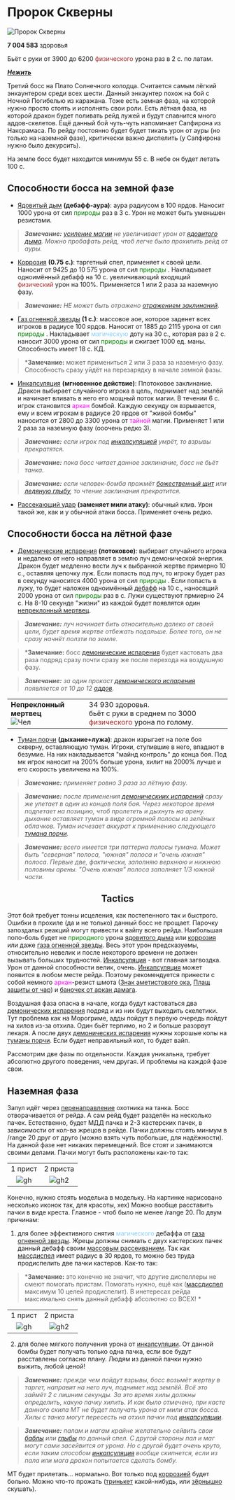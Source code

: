 # Пророк Скверны #

![Пророк Скверны](/img/пророк-скверны3.jpg)

**7 004 583** здоровья

Бьёт с руки от 3900 до 6200 <span style = "color:brown"> физического </span> урона раз в 2 с. по латам.

<em><u><b>Нежить</b></u></em>

Третий босс на Плато Солнечного колодца. Считается самым лёгкий энкаунтером среди всех шести. Данный энкаунтер похож на бой с Ночной Погибелью из каражана. Тоже есть земная фаза, на которой нужно просто стоять и исполнять свои роли. Есть лётная фаза, на которой дракон будет поливать рейд лужей и будут спавнится много аддов-скелетов. Ещё данный бой чуть-чуть напоминает Сапфирона из Наксрамаса. По рейду постоянно будет будет тикать урон от ауры (но только на наземной фазе), критически важно диспелить (у Сапфирона нужно было декурсить).

На земле босс будет находится минимум 55 с. В небе он будет летать 100 с. 

## Способности босса на земной фазе ##

 - [Ядовитый дым](https://ru.tbc.wowhead.com/spell=47002) **(дебафф-аура)**: аура радиусом в 100 ярдов. Наносит 1000 урона от сил <span style="color:green"> природы </span> раз в 3 с. Урон не может быть уменьшен резистами.

>***Замечание:** [усиление магии](https://ru.tbc.wowhead.com/spell=33946) не увеличивает урон от [ядовитого дыма](https://ru.tbc.wowhead.com/spell=47002). Можно пробафать рейд, чтоб легче было прохилить рейд от ауры.*

 - [Коррозия](https://ru.tbc.wowhead.com/spell=45866) **(0.75 с.)**: таргетный спел, применяет к своей цели. Наносит от 9425 до 10 575 урона от сил <span style="color:green"> природы </span>. Накладывает одноимённый дебафф на 10 с. увеличивающий входящий <span style = "color:brown"> физический </span> урон на 100%. Применяется 1 или 2 раза за наземную фазу.

>***Замечание:** НЕ может быть отражено [отражением заклинаний](https://ru.tbc.wowhead.com/spell=23920).*

 - [Газ огненной звезды](https://ru.tbc.wowhead.com/spell=45855) **(1 с.)**: массовое аое, которое заденет всех игроков в радиусе 100 ярдов. Наносит от 1885 до 2115 урона от сил <span style="color:green"> природы </span>. Накладывает <span style="color:LightSkyBlue">магическую</span> доту на 30 с., которая раз в 2 с. наносит 3000 урона от сил <span style="color:green"> природы </span> и сжигает 1000 ед. маны. Способность имеет 18 с. КД.

>***Замечание:** может примениться 2 или 3 раза за наземную фазу. Способность сразу уйдёт на перезарядку в начале земной фазы.

 - [Инкапсуляция](https://ru.tbc.wowhead.com/spell=45662) **(мгновенное действие)**: Ппотоковое заклинание. Дракон выбирает случайного игрока в цель, поднимает над землёй и начинает вливать в него его мощный поток магии. В течении 6 с. игрок становится <span style="color:magenta">аркан</span> бомбой. Каждую секунду он взрывается, ему и всем игрокам в радиусе 20 ярдов от "живой бомбы" наносится от 2800 до 3300 урона от <span style="color:magenta">тайной</span> магии. Применяет 1 или 2 раза за наземную фазу (ооочень редко 3).

>***Замечание:** если игрок под [инкапсуляцией](https://ru.tbc.wowhead.com/spell=45662) умрёт, то взрывы прекратятся.*

>***Замечание:** пока босс читает данное заклинание, босс не бьёт танка.*

>***Замечание:** если человек-бомба прожмёт [божественный щит](https://ru.tbc.wowhead.com/spell=1020) или [ледяную глыбу](https://ru.tbc.wowhead.com/spell=45438), то чтение заклинания прекратится.*

 - [Рассекающий удар](https://ru.tbc.wowhead.com/spell=19983) **(заменяет мили атаку)**: обычный клив. Урон такой же, как и у обычной атаки босса. Применяет очень редко.

## Способности босса на лётной фазе ##

 - [Демонические испарения](https://ru.tbc.wowhead.com/spell=46931) **(потоковое)**: выбирает случайного игрока и недалеко от него направляет в землю луч демонической энергии. Дракон будет медленно вести луч к выбранной жертве примерно 10 с., оставляя цепочку луж. Если попасть под луч, то игроку будет раз в секунду наносится 4000 урона от сил <span style="color:green"> природы </span>. Если попасть в лужу, то будет наложен одноимённый [дебафф](https://ru.tbc.wowhead.com/spell=45402) на 10 с., наносящий 2000 урона от сил <span style="color:green"> природы </span> раз в с. Лужи существуют прмиерно 24 с. На 8-10 секунде "жизни" из каждой будет появлятся один [непреклонный мертвец](https://ru.tbc.wowhead.com/npc=25268).

>***Замечание:** луч начинает бить относительно далеко от своей цели, будет время жертве отбежать подальше. Более того, он не сразу начнёт ползти по земле.*

>***Замечание:** босс [демонические испарения](https://ru.tbc.wowhead.com/spell=46931) будет кастовать два раза подряд сразу почти сразу же после перехода на воздушную фазу.

>***Замечание:** за один прокаст [демонического испарения](https://ru.tbc.wowhead.com/spell=46931) появляется от 10 до 12 [аддов](https://ru.tbc.wowhead.com/npc=25268).*

<table>
    <tr>
        <td>
            <b>Непреклонный мертвец</b> <br />
            <img src="/Sunwell_guide/img/dead.png" alt="Чел">
        </td>
        <td>
            34 930 здоровья.<br />
            бьёт с руки в среднем по 3000 <span style = "color:brown"> физического </span> урона по голому.<br />
        </td>
    </tr>
</table>

 - [Туман порчи](https://ru.tbc.wowhead.com/spell=45717) **(дыхание+лужа)**: дракон изрыгает на поле боя скверну, оставляющую туман. Игроки, ступившие в него, впадают в безумие. На них накладывается "майнд контроль" до конца боя. Под мк игрок наносит на 200% больше урона, хилит на 2000% лучше и его скорость увеличена на 100%.
 
 >***Замечание:** применяет ровно 3 раза за лётную фазу.*
 
 >***Замечание:** после применения [демоническиих испарений](https://ru.tbc.wowhead.com/spell=46931) сразу же улетает в один из концов поля боя. Через некоторое время подлетает на позицию, чтоб пролететь и дыхнуть на арену. дыхание оставляет туман в виде огромной полосы из зелёных облачков. Туман исчезает аккурат к применению следующего [тумана порчи](https://ru.tbc.wowhead.com/spell=45717).*
 
 >***Замечание:** всего имеется три паттерна полосы тумана. Может быть "северная" полоса, "южная" полоса и "очень южная" полоса. Первые две, фактически, заполняю верхнюю и нижнюю половины арены. "Очень южная" полоса заполняет 1/3 южной части.*
 
<h2 align = "center">Tactics</h2>
 
Этот бой требует тонны исцеления, как постепенного так и быстрого. Ошибки в прохиле (да и не только) данный босс не прощает. Парочку запоздалых реакций могут привести к вайпу всего рейда. Наибольшая попо-боль будет не <span style="color:green"> природного </span> урона [ядовитого дыма](https://ru.tbc.wowhead.com/spell=47002) или [коррозия](https://ru.tbc.wowhead.com/spell=45866) или даже [газа огненной звезды](https://ru.tbc.wowhead.com/spell=45855). Весь этот урон предсказуемы, относительно невелик и после некоторого времени не должен вызывать больших трудностей. [Инкапсуляция](https://ru.tbc.wowhead.com/spell=45662) - вот главная загвоздка. Урон от данной способности велик, очень. [Инкапсуляция](https://ru.tbc.wowhead.com/spell=45662) может появится в любом месте рейда. Поэтому рекомендуется принести с собой немного <span style="color:magenta">аркан</span>-резист шмота ([Знак аметистового ока](https://ru.tbc.wowhead.com/item=31113), [Плащ защиты от чар](https://ru.tbc.wowhead.com/item=30831)) и [баночек от аркан дамага](https://ru.tbc.wowhead.com/spell=28575).

Воздушная фаза опасна в начале, когда будут кастоваться два [демонических испарения](https://ru.tbc.wowhead.com/spell=46931) подряд и из них будут выходить скелетики. Тут проблема как на Морогриме, адды пойдут в первую очередь пойдут на хилов из-за отхила. Один бьёт терпимо, но 2 и больше разорвут лекаря. А после двух [демонических испарения](https://ru.tbc.wowhead.com/spell=46931) нужны хорошые колы на [туманы порчи](https://ru.tbc.wowhead.com/spell=45717). Если будет неправильный кол, то будет вайп.
 
Рассмотрим две фазы по отдельности. Каждая уникальна, требует абсолютно другого поведения, чем другая. И проблемы на каждой фазе свои.
 
## Наземная фаза ##

Запул идёт через [перенаправление](https://ru.tbc.wowhead.com/spell=34477/) охотника на танка. Босс отворачивается от рейда. А сам рейд будет разделён на несколько пачек. Естественно, будет МДД пачка и 2-3 кастерских пачек, в зависимости от кол-ва жрецов в рейде. Пачки должны стоять минмум в /range 20 друг от друго (можно взять чуть побольше, для надёжности). На данной фазе нет никаких перемещений. Все стоят и занимаются своими делами. Пачки могут быть расположены как-то так:

|||
|:---:|:---:|
|1 прист|2 приста|
|![gh](/img/Пророк1прист.png)|![gh2](/img/Пророк2приста.png)|

Конечно, нужно стоять моделька в модельку. На картинке нарисовано несколько иконок так, для красоты, хех) Можно вообще расставить пачки в виде креста. Главное - чтоб было не менее /range 20. По двум причинам:
 1. для более эффективного снятия <span style="color:LightSkyBlue">магического</span> дебаффа от [газа огненной звезды](https://ru.tbc.wowhead.com/spell=45855). Жрецы должны снимать с двух кастерских пачек данный дебафф своим [массовым рассеиванием](https://ru.tbc.wowhead.com/spell=32375). Так как [массдиспел](https://ru.tbc.wowhead.com/spell=32375) имеет радиус в 30 ярдов, то можно без труда продиспелить две пачки кастеров. Как-то так:

>***Замечание:** это конечно не значит, что другие диспеллеры не смеют помогать пристам. Помогать нужно, ещё как ([массдиспел](https://ru.tbc.wowhead.com/spell=32375) максимум 10 целей продиспелит). В инетересах рейда максимально снять данный дебафф абсолютно со ВСЕХ! *

|||
|:---:|:---:|
|1 прист|2 приста|
|![gh](/img/Пророк1пристД.png)|![gh2](/img/Пророк2пристаД.png)|

 2. для более мягкого получения урона от [инкапсуляции](https://ru.tbc.wowhead.com/spell=45662). От данной бомбы будет получать только одна пачка, если все будут расставлены согласно плану. Людям из данной пачки нужно выжить, любой ценой!

>***Замечание:**  прежде чем пойдут взрывы, босс возьмёт жертву в таргет, направит на него луч, поднимет над землёй. Всё это займёт 2 с лишним секунды. За это время хилы должны определить, какую пачку хилить. И как было отмечено, при касте данного скила МТ не будет получать урона от мили атак босса. Хилы с танка могут пересесть на отхил пачки под [инкапсуляции](https://ru.tbc.wowhead.com/spell=45662).*

>***Замечание:** палам и магам крайне желательно сейвить свои [баблы](https://ru.tbc.wowhead.com/spell=1020) или [глыбы](https://ru.tbc.wowhead.com/spell=45438) по данный спел. С другой стороны пал и маг могут сами засейвится от урона. Но с другой будет очень круто, если таким способом [инкапсуляция](https://ru.tbc.wowhead.com/spell=45662) вообще скипнется, если из пала или мага дракон попытается сделать бомбу.*

МТ будет прилетать... нормально. Вот только под [коррозией](https://ru.tbc.wowhead.com/spell=45866) будет больно. Можно что-то прожать ([тринькет](https://ru.tbc.wowhead.com/item=32501) какой-нибудь, или [зёрнышко](https://ru.tbc.wowhead.com/spell=28726) скушать).

